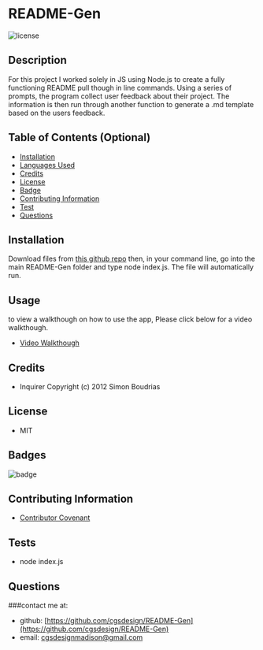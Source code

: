 

# README-Gen
![license](https://img.shields.io/badge/MIT-License-brightgreen)

## Description 

For this project I worked solely in JS using Node.js to create a fully functioning README pull though in line commands. Using a series of prompts, the program collect user feedback about their project. The information is then run through another function to generate a .md template based on the users feedback.

## Table of Contents (Optional)
* [Installation](#installation)
* [Languages Used](#usage)
* [Credits](#credits)
* [License](#license)
* [Badge](#badge)
* [Contributing Information](#contributing)
* [Test](#test)
* [Questions](#questions)

## <a name="installation">Installation</a>
Download files from [this github repo](https://github.com/cgsdesign/README-Gen) then, in your command line, go into the main README-Gen folder and type node index.js. The file will automatically run.

## <a name="usage">Usage</a> 
to view a walkthough on how to use the app, Please click below for a video walkthough. 
* [Video Walkthough](https://drive.google.com/file/d/1Zz0oN5Jf-DG-DxzAvDijUjrhc4sKpGBb/view)

## <a name="credits">Credits</a>
* Inquirer Copyright (c) 2012 Simon Boudrias

## <a name="license">License</a>
* MIT

## <a name="badge">Badges</a>

![badge](https://img.shields.io/badge/JavaScript-primary-orange)

## <a name="contributing">Contributing Information</a>
* [Contributor Covenant](https://www.contributor-covenant.org/)

## <a name="test">Tests</a>
*  node index.js

## <a name="questions">Questions</a>
###contact me at: 
* github: [https://github.com/cgsdesign/README-Gen](https://github.com/cgsdesign/README-Gen)
* email: [cgsdesignmadison@gmail.com](cgsdesignmadison@gmail.com)
